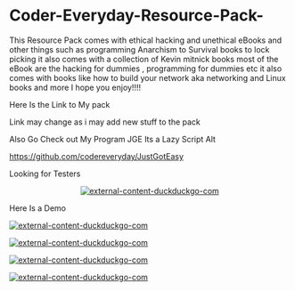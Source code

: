 # Coder-Everyday-Resource-Pack-
This Resource Pack comes with ethical hacking and unethical eBooks and other things such as programming Anarchism to Survival books to lock picking it also comes with a collection of Kevin mitnick books most of the eBook are the hacking for dummies , programming for dummies etc it also comes with books like how to build your network aka networking and Linux books and more I hope you enjoy!!!!

Here Is the Link to My pack 

Link may change as i may add new stuff to the pack 

Also Go Check out My Program JGE Its a Lazy Script Alt 

https://github.com/codereveryday/JustGotEasy

Looking for Testers 




<p align="center">
<a href="https://ibb.co/qxZHv2b"><img src="https://i.ibb.co/PtS2dVB/external-content-duckduckgo-com.jpg" alt="external-content-duckduckgo-com" border="0"></a>


Here Is a Demo 

<p align="left">
<a href="https://ibb.co/Svdym0F"><img src="https://i.ibb.co/f0nFNtj/Ghostinthe-Wires-By-Kevin-Mitnick-001.jpg" alt="external-content-duckduckgo-com" border="0"></a>
  
  <p align="left">
<a href="https://ibb.co/N1Sdj5W"><img src="https://i.ibb.co/8zcL5qP/Ghostinthe-Wires-By-Kevin-Mitnick-009.jpg" alt="external-content-duckduckgo-com" border="0"></a>
  
 
 <p align="left">
<a href="https://ibb.co/SN7VWVn"><img src="https://i.ibb.co/K6zVRVq/Ghostinthe-Wires-By-Kevin-Mitnick-010.jpg" alt="external-content-duckduckgo-com" border="0"></a>
  
  
   <p align="left">
<a href="https://ibb.co/7WnXJw1"><img src="https://i.ibb.co/2tvy7Dk/Ghostinthe-Wires-By-Kevin-Mitnick-011.jpg" alt="external-content-duckduckgo-com" border="0"></a>
  
  
